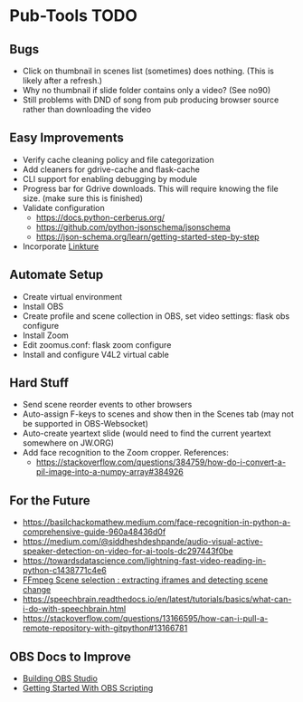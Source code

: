# Pub-Tools TODO

## Bugs

* Click on thumbnail in scenes list (sometimes) does nothing.
  (This is likely after a refresh.)
* Why no thumbnail if slide folder contains only a video? (See no90)
* Still problems with DND of song from pub producing browser source
  rather than downloading the video

## Easy Improvements

* Verify cache cleaning policy and file categorization
* Add cleaners for gdrive-cache and flask-cache
* CLI support for enabling debugging by module
* Progress bar for Gdrive downloads. This will require knowing the file size. (make sure this is finished)
* Validate configuration
    * https://docs.python-cerberus.org/
    * https://github.com/python-jsonschema/jsonschema
    * https://json-schema.org/learn/getting-started-step-by-step
* Incorporate [Linkture](https://github.com/erykjj/linkture)

## Automate Setup

* Create virtual environment
* Install OBS
* Create profile and scene collection in OBS, set video settings: flask obs configure
* Install Zoom
* Edit zoomus.conf: flask zoom configure
* Install and configure V4L2 virtual cable

## Hard Stuff

* Send scene reorder events to other browsers
* Auto-assign F-keys to scenes and show then in the Scenes tab (may not be supported in OBS-Websocket)
* Auto-create yeartext slide (would need to find the current yeartext somewhere on JW.ORG)
* Add face recognition to the Zoom cropper. References:
    * https://stackoverflow.com/questions/384759/how-do-i-convert-a-pil-image-into-a-numpy-array#384926

## For the Future

* https://basilchackomathew.medium.com/face-recognition-in-python-a-comprehensive-guide-960a48436d0f
* https://medium.com/@siddheshdeshpande/audio-visual-active-speaker-detection-on-video-for-ai-tools-dc297443f0be
* https://towardsdatascience.com/lightning-fast-video-reading-in-python-c1438771c4e6
* [FFmpeg Scene selection : extracting iframes and detecting scene change](https://www.bogotobogo.com/FFMpeg/ffmpeg_thumbnails_select_scene_iframe.php)
* https://speechbrain.readthedocs.io/en/latest/tutorials/basics/what-can-i-do-with-speechbrain.html
* https://stackoverflow.com/questions/13166595/how-can-i-pull-a-remote-repository-with-gitpython#13166781

## OBS Docs to Improve

* [Building OBS Studio](https://github.com/obsproject/obs-studio/wiki/Building-OBS-Studio)
* [Getting Started With OBS Scripting](https://github.com/obsproject/obs-studio/wiki/Getting-Started-With-OBS-Scripting)

